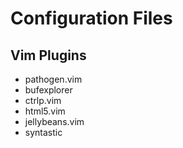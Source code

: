 # Configuration Files

## Vim Plugins
* pathogen.vim
* bufexplorer
* ctrlp.vim
* html5.vim
* jellybeans.vim
* syntastic
